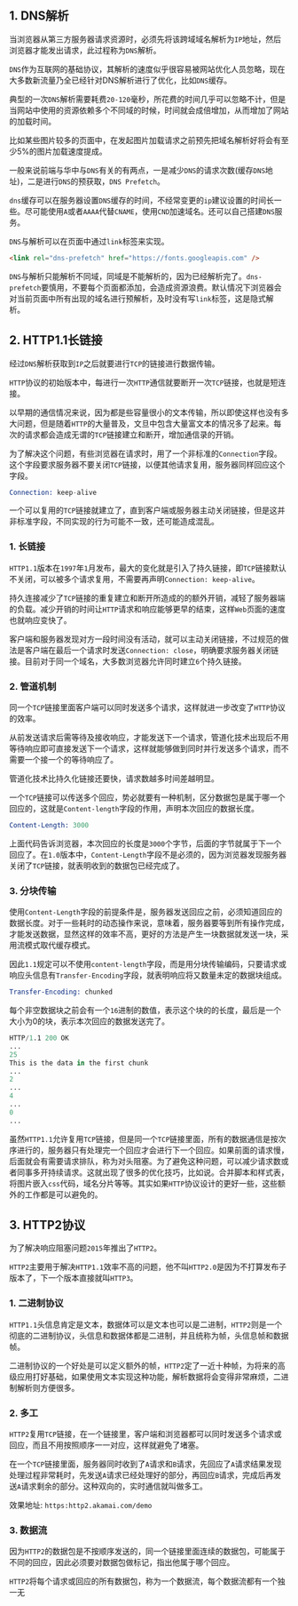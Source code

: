 ## 1. DNS解析

当浏览器从第三方服务器请求资源时，必须先将该跨域域名解析为```IP```地址，然后浏览器才能发出请求，此过程称为```DNS```解析。

```DNS```作为互联网的基础协议，其解析的速度似乎很容易被网站优化人员忽略，现在大多数新流量乃全已经针对DNS解析进行了优化，比如```DNS```缓存。

典型的一次```DNS```解析需要耗费```20-120```毫秒，所花费的时间几乎可以忽略不计，但是当网站中使用的资源依赖多个不同域的时候，时间就会成倍增加，从而增加了网站的加载时间。

比如某些图片较多的页面中，在发起图片加载请求之前预先把域名解析好将会有至少5%的图片加载速度提成。

一般来说前端与华中与```DNS```有关的有两点，一是减少```DNS```的请求次数(缓存```DNS```地址)，二是进行```DNS```的预获取，```DNS Prefetch```。

```dns```缓存可以在服务器设置```DNS```缓存的时间，不经常变更的```ip```建议设置的时间长一些。尽可能使用```A```或者```AAAA```代替```CNAME```，使用```CND```加速域名。还可以自己搭建```DNS```服务。

```DNS```与解析可以在页面中通过```link```标签来实现。

```html
<link rel="dns-prefetch" href="https://fonts.googleapis.com" />
```

```DNS```与解析只能解析不同域，同域是不能解析的，因为已经解析完了。```dns-prefetch```要慎用，不要每个页面都添加，会造成资源浪费。默认情况下浏览器会对当前页面中所有出现的域名进行预解析，及时没有写```link```标签，这是隐式解析。

## 2. HTTP1.1长链接

经过```DNS```解析获取到```IP```之后就要进行```TCP```的链接进行数据传输。

```HTTP```协议的初始版本中，每进行一次```HTTP```通信就要断开一次```TCP```链接，也就是短连接。

以早期的通信情况来说，因为都是些容量很小的文本传输，所以即使这样也没有多大问题，但是随着```HTTP```的大量普及，文旦中包含大量富文本的情况多了起来。每次的请求都会造成无谓的```TCP```链接建立和断开，增加通信录的开销。

为了解决这个问题，有些浏览器在请求时，用了一个非标准的```Connection```字段。这个字段要求服务器不要关闭```TCP```链接，以便其他请求复用，服务器同样回应这个字段。

```s
Connection: keep-alive
```

一个可以复用的```TCP```链接就建立了，直到客户端或服务器主动关闭链接，但是这并非标准字段，不同实现的行为可能不一致，还可能造成混乱。

### 1. 长链接

```HTTP1.1```版本在```1997```年```1```月发布，最大的变化就是引入了持久链接，即```TCP```链接默认不关闭，可以被多个请求复用，不需要再声明```Connection: keep-alive```。

持久连接减少了```TCP```链接的重复建立和断开所造成的的额外开销，减轻了服务器端的负载。减少开销的时间让```HTTP```请求和响应能够更早的结束，这样```Web```页面的速度也就响应变快了。

客户端和服务器发现对方一段时间没有活动，就可以主动关闭链接，不过规范的做法是客户端在最后一个请求时发送```Connection: close```，明确要求服务器关闭链接。目前对于同一个域名，大多数浏览器允许同时建立```6```个持久链接。

### 2. 管道机制

同一个```TCP```链接里面客户端可以同时发送多个请求，这样就进一步改变了```HTTP```协议的效率。

从前发送请求后需等待及接收响应，才能发送下一个请求，管道化技术出现后不用等待响应即可直接发送下一个请求，这样就能够做到同时并行发送多个请求，而不需要一个接一个的等待响应了。

管道化技术比持久化链接还要快，请求数越多时间差越明显。

一个```TCP```链接可以传送多个回应，势必就要有一种机制，区分数据包是属于哪一个回应的，这就是```Content-length```字段的作用，声明本次回应的数据长度。

```s
Content-Length: 3000
```

上面代码告诉浏览器，本次回应的长度是```3000```个字节，后面的字节就属于下一个回应了。在```1.0```版本中，```Content-Length```字段不是必须的，因为浏览器发现服务器关闭了```TCP```链接，就表明收到的数据包已经完成了。
### 3. 分块传输

使用```Content-Length```字段的前提条件是，服务器发送回应之前，必须知道回应的数据长度。对于一些耗时的动态操作来说，意味着，服务器要等到所有操作完成，才能发送数据，显然这样的效率不高，更好的方法是产生一块数据就发送一块，采用流模式取代缓存模式。

因此```1.1```规定可以不使用```content-length```字段，而是用分块传输编码，只要请求或响应头信息有```Transfer-Encoding```字段，就表明响应将又数量未定的数据块组成。

```s
Transfer-Encoding: chunked
```

每个非空数据块之前会有一个```16```进制的数值，表示这个块的的长度，最后是一个大小为0的块，表示本次回应的数据发送完了。

```s
HTTP/1.1 200 OK
...
25
This is the data in the first chunk
...
2
...
4
...
0
...
```

虽然```HTTP1.1```允许复用```TCP```链接，但是同一个```TCP```链接里面，所有的数据通信是按次序进行的，服务器只有处理完一个回应才会进行下一个回应。如果前面的请求慢，后面就会有需要请求排队，称为对头阻塞。为了避免这种问题，可以减少请求数或者同事多开持续请求。这就出现了很多的优化技巧，比如说。合并脚本和样式表，将图片嵌入```css```代码，域名分片等等。其实如果```HTTP```协议设计的更好一些，这些额外的工作都是可以避免的。

## 3. HTTP2协议

为了解决响应阻塞问题```2015```年推出了```HTTP2```。

```HTTP2```主要用于解决```HTTP1.1```效率不高的问题，他不叫```HTTP2.0```是因为不打算发布子版本了，下一个版本直接就叫```HTTP3```。

### 1. 二进制协议

```HTTP1.1```头信息肯定是文本，数据体可以是文本也可以是二进制，```HTTP2```则是一个彻底的二进制协议，头信息和数据体都是二进制，并且统称为帧，头信息帧和数据帧。

二进制协议的一个好处是可以定义额外的帧，```HTTP2```定了一近十种帧，为将来的高级应用打好基础，如果使用文本实现这种功能，解析数据将会变得非常麻烦，二进制解析则方便很多。

### 2. 多工

```HTTP2```复用```TCP```链接，在一个链接里，客户端和浏览器都可以同时发送多个请求或回应，而且不用按照顺序一一对应，这样就避免了堵塞。

在一个```TCP```链接里面，服务器同时收到了```A```请求和```B```请求，先回应了```A```请求结果发现处理过程非常耗时，先发送```A```请求已经处理好的部分，再回应```B```请求，完成后再发送```A```请求剩余的部分。这种双向的，实时通信就叫做多工。

效果地址: ```https:http2.akamai.com/demo```

### 3. 数据流

因为```HTTP2```的数据包是不按顺序发送的，同一个链接里面连续的数据包，可能属于不同的回应，因此必须要对数据包做标记，指出他属于哪个回应。

```HTTP2```将每个请求或回应的所有数据包，称为一个数据流，每个数据流都有一个独一无